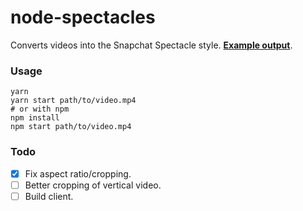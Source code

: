 # node-spectacles
Converts videos into the Snapchat Spectacle style. **[Example output](https://streamable.com/tijs)**.

### Usage
    yarn
    yarn start path/to/video.mp4
    # or with npm
    npm install
    npm start path/to/video.mp4

### Todo
- [x] Fix aspect ratio/cropping.
- [ ] Better cropping of vertical video. 
- [ ] Build client.
